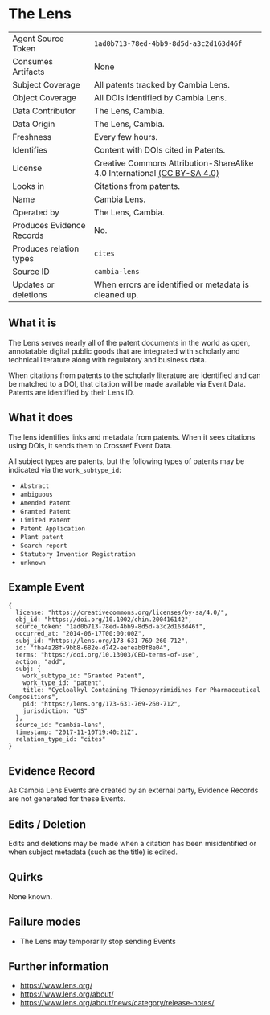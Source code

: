 # The Lens

| | |
|---------------------------|-|
| Agent Source Token        | `1ad0b713-78ed-4bb9-8d5d-a3c2d163d46f` |
| Consumes Artifacts        | None |
| Subject Coverage          | All patents tracked by Cambia Lens. |
| Object Coverage           | All DOIs identified by Cambia Lens. |
| Data Contributor          | The Lens, Cambia. |
| Data Origin               | The Lens, Cambia. |
| Freshness                 | Every few hours. |
| Identifies                | Content with DOIs cited in Patents. |
| License                   | Creative Commons Attribution-ShareAlike 4.0 International  [(CC BY-SA 4.0)](https://creativecommons.org/licenses/by-sa/4.0/) |
| Looks in                  | Citations from patents. |
| Name                      | Cambia Lens. |
| Operated by               | The Lens, Cambia. |
| Produces Evidence Records | No. |
| Produces relation types   | `cites` |
| Source ID                 | `cambia-lens` |
| Updates or deletions      | When errors are identified or metadata is cleaned up. |

## What it is

The Lens serves nearly all of the patent documents in the world as open, annotatable digital public goods that are integrated with scholarly and technical literature along with regulatory and business data. 

When citations from patents to the scholarly literature are identified and can be matched to a DOI, that citation will be made available via Event Data. Patents are identified by their Lens ID.


## What it does

The lens identifies links and metadata from patents. When it sees citations using DOIs, it sends them to Crossref Event Data.

All subject types are patents, but the following types of patents may be indicated via the `work_subtype_id`:

 - `Abstract`
 - `ambiguous`
 - `Amended Patent`
 - `Granted Patent`
 - `Limited Patent`
 - `Patent Application`
 - `Plant patent`
 - `Search report`
 - `Statutory Invention Registration`
 - `unknown`

## Example Event

    {
      license: "https://creativecommons.org/licenses/by-sa/4.0/",
      obj_id: "https://doi.org/10.1002/chin.200416142",
      source_token: "1ad0b713-78ed-4bb9-8d5d-a3c2d163d46f",
      occurred_at: "2014-06-17T00:00:00Z",
      subj_id: "https://lens.org/173-631-769-260-712",
      id: "fba4a28f-9bb8-682e-d742-eefeab0f8e04",
      terms: "https://doi.org/10.13003/CED-terms-of-use",
      action: "add",
      subj: {
        work_subtype_id: "Granted Patent",
        work_type_id: "patent",
        title: "Cycloalkyl Containing Thienopyrimidines For Pharmaceutical Compositions",
        pid: "https://lens.org/173-631-769-260-712",
        jurisdiction: "US"
      },
      source_id: "cambia-lens",
      timestamp: "2017-11-10T19:40:21Z",
      relation_type_id: "cites"
    }

## Evidence Record

As Cambia Lens Events are created by an external party, Evidence Records are not generated for these Events.

## Edits / Deletion

Edits and deletions may be made when a citation has been misidentified or when subject metadata (such as the title) is edited.

## Quirks

None known.

## Failure modes

 - The Lens may temporarily stop sending Events

## Further information

 - <https://www.lens.org/>
 - <https://www.lens.org/about/>
 - <https://www.lens.org/about/news/category/release-notes/>
